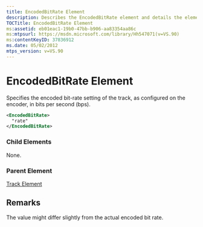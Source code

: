```yaml
---
title: EncodedBitRate Element
description: Describes the EncodedBitRate element and details the element's child elements, parent elements, and remarks.
TOCTitle: EncodedBitRate Element
ms:assetid: eb01eac1-19b0-47bb-b906-aa83354aa86c
ms:mtpsurl: https://msdn.microsoft.com/library/Hh547071(v=VS.90)
ms:contentKeyID: 37836912
ms.date: 05/02/2012
mtps_version: v=VS.90
---
```


# EncodedBitRate Element

Specifies the encoded bit-rate setting of the track, as configured on the encoder, in bits per second (bps).

```xml
<EncodedBitRate>
  "rate"
</EncodedBitRate>
```

### Child Elements

None.

### Parent Element

[Track Element](track-element.md)

## Remarks

The value might differ slightly from the actual encoded bit rate.
